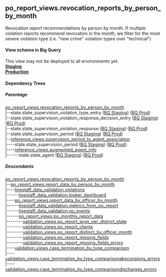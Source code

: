 ## po_report_views.revocation_reports_by_person_by_month

Revocation report recommendations by person by month. If multiple violation reports recommend revocation in the 
month, we filter for the most severe violation type (i.e. "new crime" violation types over "technical") 


#### View schema in Big Query
This view may not be deployed to all environments yet.<br/>
[**Staging**](https://console.cloud.google.com/bigquery?pli=1&p=recidiviz-staging&page=table&project=recidiviz-staging&d=po_report_views&t=revocation_reports_by_person_by_month)
<br/>
[**Production**](https://console.cloud.google.com/bigquery?pli=1&p=recidiviz-123&page=table&project=recidiviz-123&d=po_report_views&t=revocation_reports_by_person_by_month)
<br/>

#### Dependency Trees

##### Parentage
[po_report_views.revocation_reports_by_person_by_month](../po_report_views/revocation_reports_by_person_by_month.md) <br/>
|--state.state_supervision_violation_type_entry ([BQ Staging](https://console.cloud.google.com/bigquery?pli=1&p=recidiviz-staging&page=table&project=recidiviz-staging&d=state&t=state_supervision_violation_type_entry)) ([BQ Prod](https://console.cloud.google.com/bigquery?pli=1&p=recidiviz-123&page=table&project=recidiviz-123&d=state&t=state_supervision_violation_type_entry)) <br/>
|--state.state_supervision_violation_response_decision_entry ([BQ Staging](https://console.cloud.google.com/bigquery?pli=1&p=recidiviz-staging&page=table&project=recidiviz-staging&d=state&t=state_supervision_violation_response_decision_entry)) ([BQ Prod](https://console.cloud.google.com/bigquery?pli=1&p=recidiviz-123&page=table&project=recidiviz-123&d=state&t=state_supervision_violation_response_decision_entry)) <br/>
|--state.state_supervision_violation_response ([BQ Staging](https://console.cloud.google.com/bigquery?pli=1&p=recidiviz-staging&page=table&project=recidiviz-staging&d=state&t=state_supervision_violation_response)) ([BQ Prod](https://console.cloud.google.com/bigquery?pli=1&p=recidiviz-123&page=table&project=recidiviz-123&d=state&t=state_supervision_violation_response)) <br/>
|--state.state_supervision_period ([BQ Staging](https://console.cloud.google.com/bigquery?pli=1&p=recidiviz-staging&page=table&project=recidiviz-staging&d=state&t=state_supervision_period)) ([BQ Prod](https://console.cloud.google.com/bigquery?pli=1&p=recidiviz-123&page=table&project=recidiviz-123&d=state&t=state_supervision_period)) <br/>
|--[reference_views.supervision_period_to_agent_association](../reference_views/supervision_period_to_agent_association.md) <br/>
|----state.state_supervision_period ([BQ Staging](https://console.cloud.google.com/bigquery?pli=1&p=recidiviz-staging&page=table&project=recidiviz-staging&d=state&t=state_supervision_period)) ([BQ Prod](https://console.cloud.google.com/bigquery?pli=1&p=recidiviz-123&page=table&project=recidiviz-123&d=state&t=state_supervision_period)) <br/>
|----[reference_views.augmented_agent_info](../reference_views/augmented_agent_info.md) <br/>
|------state.state_agent ([BQ Staging](https://console.cloud.google.com/bigquery?pli=1&p=recidiviz-staging&page=table&project=recidiviz-staging&d=state&t=state_agent)) ([BQ Prod](https://console.cloud.google.com/bigquery?pli=1&p=recidiviz-123&page=table&project=recidiviz-123&d=state&t=state_agent)) <br/>


##### Descendants
[po_report_views.revocation_reports_by_person_by_month](../po_report_views/revocation_reports_by_person_by_month.md) <br/>
|--[po_report_views.report_data_by_person_by_month](../po_report_views/report_data_by_person_by_month.md) <br/>
|----[linestaff_data_validation.violations](../linestaff_data_validation/violations.md) <br/>
|------[linestaff_data_validation.looker_dashboard](../linestaff_data_validation/looker_dashboard.md) <br/>
|----[po_report_views.report_data_by_officer_by_month](../po_report_views/report_data_by_officer_by_month.md) <br/>
|------[linestaff_data_validation.metrics_from_po_report](../linestaff_data_validation/metrics_from_po_report.md) <br/>
|------[linestaff_data_validation.po_events](../linestaff_data_validation/po_events.md) <br/>
|------[po_report_views.po_monthly_report_data](../po_report_views/po_monthly_report_data.md) <br/>
|--------[validation_views.po_report_avgs_per_district_state](../validation_views/po_report_avgs_per_district_state.md) <br/>
|--------[validation_views.po_report_clients](../validation_views/po_report_clients.md) <br/>
|--------[validation_views.po_report_distinct_by_officer_month](../validation_views/po_report_distinct_by_officer_month.md) <br/>
|--------[validation_views.po_report_missing_fields](../validation_views/po_report_missing_fields.md) <br/>
|--------[validation_views.po_report_missing_fields_errors](../validation_views/po_report_missing_fields_errors.md) <br/>
|----[validation_views.case_termination_by_type_comparison](../validation_views/case_termination_by_type_comparison.md) <br/>
|----[validation_views.case_termination_by_type_comparisonabsconsions_errors](../validation_views/case_termination_by_type_comparisonabsconsions_errors.md) <br/>
|----[validation_views.case_termination_by_type_comparisondischarges_errors](../validation_views/case_termination_by_type_comparisondischarges_errors.md) <br/>

